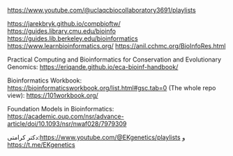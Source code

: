 https://www.youtube.com/@uclaqcbiocollaboratory3691/playlists

https://jarekbryk.github.io/compbioftw/
https://guides.library.cmu.edu/bioinfo
https://guides.lib.berkeley.edu/bioinformatics
https://www.learnbioinformatics.org/
https://anil.cchmc.org/BioInfoRes.html

Practical Computing and Bioinformatics for Conservation and Evolutionary Genomics:
https://eriqande.github.io/eca-bioinf-handbook/

Bioinformatics Workbook:
https://bioinformaticsworkbook.org/list.html#gsc.tab=0
(The whole repo view):
https://101workbook.org/

Foundation Models in Bioinformatics:
https://academic.oup.com/nsr/advance-article/doi/10.1093/nsr/nwaf028/7979309


دکتر کرامتی:https://www.youtube.com/@EKgenetics/playlists و https://t.me/EKgenetics
